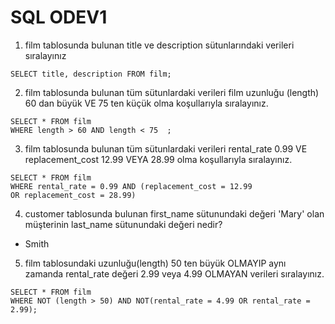 # SQL ODEV1 

1. film tablosunda bulunan title ve description sütunlarındaki verileri sıralayınız

```
SELECT title, description FROM film;
```

2. film tablosunda bulunan tüm sütunlardaki verileri film uzunluğu (length) 60 dan büyük VE 75 ten küçük olma koşullarıyla sıralayınız.
```
SELECT * FROM film
WHERE length > 60 AND length < 75  ; 
```

3. film tablosunda bulunan tüm sütunlardaki verileri rental_rate 0.99 VE replacement_cost 12.99 VEYA 28.99 olma koşullarıyla sıralayınız.

```
SELECT * FROM film 
WHERE rental_rate = 0.99 AND (replacement_cost = 12.99 
OR replacement_cost = 28.99)
```

4. customer tablosunda bulunan first_name sütunundaki değeri 'Mary' olan müşterinin last_name sütunundaki değeri nedir?

- Smith 

5. film tablosundaki uzunluğu(length) 50 ten büyük OLMAYIP aynı zamanda rental_rate değeri 2.99 veya 4.99 OLMAYAN verileri sıralayınız.

```
SELECT * FROM film
WHERE NOT (length > 50) AND NOT(rental_rate = 4.99 OR rental_rate = 2.99);
```